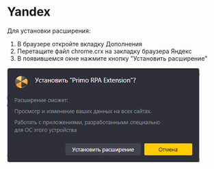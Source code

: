 # Yandex

Для установки расширения:

1. В браузере откройте вкладку Дополнения
2. Перетащите файл chrome.crx на закладку браузера Яндекс
3. В появившемся окне нажмите кнопку "Установить расширение"

![](<../../../.gitbook/assets/image (861).png>)

